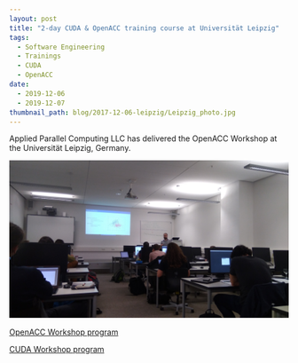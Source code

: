 ```yaml
---
layout: post
title: "2-day CUDA & OpenACC training course at Universität Leipzig"
tags:
  - Software Engineering
  - Trainings
  - CUDA
  - OpenACC
date:
  - 2019-12-06 
  - 2019-12-07
thumbnail_path: blog/2017-12-06-leipzig/Leipzig_photo.jpg
---
```


Applied Parallel Computing LLC has delivered the OpenACC Workshop at the Universität Leipzig, Germany.

![alt text](\assets\img\blog\2017-12-06-leipzig\Leipzig_photo.jpg "Logo Title Text 1")

[OpenACC Workshop program](\assets\img\blog\2017-12-06-leipzig\openacc_program.pdf)

[CUDA Workshop program](\assets\img\blog\2017-12-06-leipzig\cuda_program.pdf)

